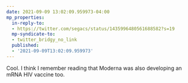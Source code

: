 ```yaml
---
date: 2021-09-09 13:02:09.959973-04:00
mp_properties:
  in-reply-to:
  - https://twitter.com/segacs/status/1435996480561688582?s=19
  mp-syndicate-to:
  - twitter_bridgy_no_link
  published:
  - '2021-09-09T13:02:09.959973'
---
```


Cool. I think I remember reading that Moderna was also developing an mRNA HIV vaccine too.